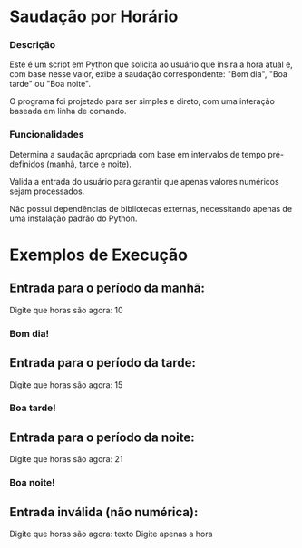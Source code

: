 # Saudação por Horário
### Descrição
Este é um script em Python que solicita ao usuário que insira a hora atual e, com base nesse valor, exibe a saudação correspondente: "Bom dia", "Boa tarde" ou "Boa noite".

O programa foi projetado para ser simples e direto, com uma interação baseada em linha de comando.

### Funcionalidades
Determina a saudação apropriada com base em intervalos de tempo pré-definidos (manhã, tarde e noite).

Valida a entrada do usuário para garantir que apenas valores numéricos sejam processados.

Não possui dependências de bibliotecas externas, necessitando apenas de uma instalação padrão do Python.

# Exemplos de Execução
## Entrada para o período da manhã:

Digite que horas são agora: 10
### Bom dia!
## Entrada para o período da tarde:

Digite que horas são agora: 15
### Boa tarde!
## Entrada para o período da noite:

Digite que horas são agora: 21
### Boa noite!
## Entrada inválida (não numérica):

Digite que horas são agora: texto
Digite apenas a hora
